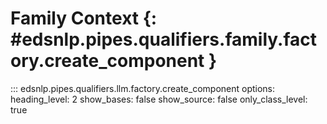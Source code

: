 # Family Context {: #edsnlp.pipes.qualifiers.family.factory.create_component }

::: edsnlp.pipes.qualifiers.llm.factory.create_component
    options:
        heading_level: 2
        show_bases: false
        show_source: false
        only_class_level: true

